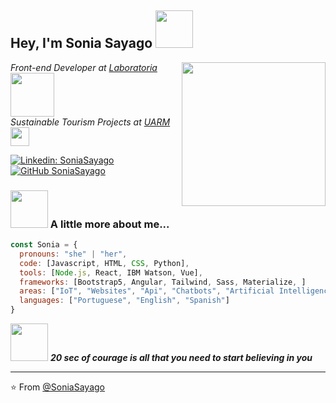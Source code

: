 <h2> Hey, I'm Sonia Sayago <img src="https://media.giphy.com/media/TAI7m9rn3J6eeUn9Q2/giphy.gif" width="60"></h2>
<img align='right' src="https://media.giphy.com/media/L2r8vaSp0tjduYTltZ/giphy.gif" width="230">

<p><em>Front-end Developer  at <a href="https://www.laboratoria.la/"> Laboratoria </a><img src="https://media.giphy.com/media/A8xNLuV3SsMPhrRCqR/giphy.gif" width="70"></br>Sustainable Tourism Projects at <a href="https://www.uarm.edu.pe/Facultades/turismo-sostenible"> UARM</a><img src="https://media.giphy.com/media/65Fpt8j3Bu0lnyRJ9v/giphy.gif" width="30"> 
</em></p>

[![Linkedin: SoniaSayago](https://img.shields.io/badge/-SoniaSayago-blue?style=flat-square&logo=Linkedin&logoColor=white&link=https://www.linkedin.com/in/sonia-sayago-salazar/)](https://www.linkedin.com/in/sonia-sayago-salazar/)
[![GitHub SoniaSayago](https://img.shields.io/github/followers/SoniaSayago?label=follow&style=social)](https://github.com/SoniaSayago)

### <img src="https://media.giphy.com/media/LMVWQpYvjmfEHWkIZt/giphy.gif" width="60"> A little more about me...  

```Javascript
const Sonia = {
  pronouns: "she" | "her",
  code: [Javascript, HTML, CSS, Python], 
  tools: [Node.js, React, IBM Watson, Vue],
  frameworks: [Bootstrap5, Angular, Tailwind, Sass, Materialize, ]
  areas: ["IoT", "Websites", "Api", "Chatbots", "Artificial Intelligence"],
  languages: ["Portuguese", "English", "Spanish"]
}
```

<img src="https://media.giphy.com/media/1k002liFyp3Kz1ogas/giphy.gif" width="60"> <em><b> 20 sec of courage is all that you need to start believing in you</b> </em>

---

⭐️ From [@SoniaSayago](https://github.com/SoniaSayago)
